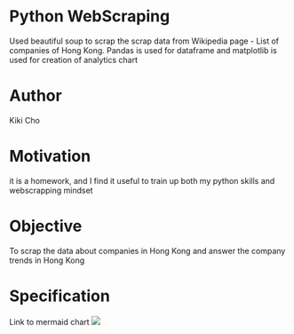 # Python WebScraping
Used beautiful soup to scrap the scrap data from Wikipedia page - List of companies of Hong Kong. Pandas is used for dataframe and matplotlib is used for creation of analytics chart

# Author
Kiki Cho

# Motivation
it is a homework, and I find it useful to train up both my python skills and webscrapping mindset


# Objective
To scrap the data about companies in Hong Kong and answer the company trends in Hong Kong

# Specification
Link to mermaid chart
[![](https://mermaid.ink/img/pako:eNqlkT9rAzEMxb-K0dApHfpnukCnDB3aqRkNRti6nKktG1tHEkK-e9xLShOudKkm6-enpwc6gE2OoIM-pK0dsIhar5aaVSvPVTAE4ygTO2Lrqd63enFpyyGhM6_r9zfjkh0jsVymfv-c5mgnBa0Ym2JO3GhdqjmbpHm8RsazJONQsC8Y6bLpT406J22tsYGQq-fNd8Ib-KNDxrCvvpoHdaduyeOMPM3I87X9f73O8VUOScymYB4mc1hApBLRu3axwxfRIANF0tC1p8PyqUHzselwlPSxZwudlJEWMOa2gVYem1uErsdQ6XgC7Wyz0w?type=png)](https://mermaid.live/edit#pako:eNqlkT9rAzEMxb-K0dApHfpnukCnDB3aqRkNRti6nKktG1tHEkK-e9xLShOudKkm6-enpwc6gE2OoIM-pK0dsIhar5aaVSvPVTAE4ygTO2Lrqd63enFpyyGhM6_r9zfjkh0jsVymfv-c5mgnBa0Ym2JO3GhdqjmbpHm8RsazJONQsC8Y6bLpT406J22tsYGQq-fNd8Ib-KNDxrCvvpoHdaduyeOMPM3I87X9f73O8VUOScymYB4mc1hApBLRu3axwxfRIANF0tC1p8PyqUHzselwlPSxZwudlJEWMOa2gVYem1uErsdQ6XgC7Wyz0w)
